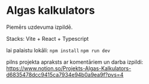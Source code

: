 # Algas kalkulators
Piemērs uzdevuma izpildē.

Stacks:
Vite + React + Typescript

lai palaistu lokāli:
`npm install`
`npm run dev`

pilns projekta apraksts ar komentāriem un darba izpildi: https://www.notion.so/Projekts-Algas-Kalkulators-d6835478dcc9415ca7934e94b0a9ea9f?pvs=4
